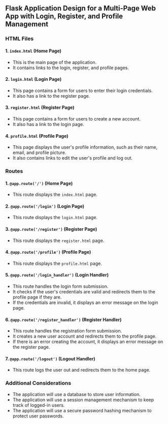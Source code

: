  ## Flask Application Design for a Multi-Page Web App with Login, Register, and Profile Management

### HTML Files

#### 1. `index.html` (Home Page)
- This is the main page of the application.
- It contains links to the login, register, and profile pages.

#### 2. `login.html` (Login Page)
- This page contains a form for users to enter their login credentials.
- It also has a link to the register page.

#### 3. `register.html` (Register Page)
- This page contains a form for users to create a new account.
- It also has a link to the login page.

#### 4. `profile.html` (Profile Page)
- This page displays the user's profile information, such as their name, email, and profile picture.
- It also contains links to edit the user's profile and log out.

### Routes

#### 1. `@app.route('/')` (Home Page)
- This route displays the `index.html` page.

#### 2. `@app.route('/login')` (Login Page)
- This route displays the `login.html` page.

#### 3. `@app.route('/register')` (Register Page)
- This route displays the `register.html` page.

#### 4. `@app.route('/profile')` (Profile Page)
- This route displays the `profile.html` page.

#### 5. `@app.route('/login_handler')` (Login Handler)
- This route handles the login form submission.
- It checks if the user's credentials are valid and redirects them to the profile page if they are.
- If the credentials are invalid, it displays an error message on the login page.

#### 6. `@app.route('/register_handler')` (Register Handler)
- This route handles the registration form submission.
- It creates a new user account and redirects them to the profile page.
- If there is an error creating the account, it displays an error message on the register page.

#### 7. `@app.route('/logout')` (Logout Handler)
- This route logs the user out and redirects them to the home page.

### Additional Considerations

- The application will use a database to store user information.
- The application will use a session management mechanism to keep track of logged-in users.
- The application will use a secure password hashing mechanism to protect user passwords.